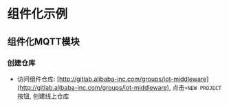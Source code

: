 # 组件化示例

## 组件化MQTT模块

### 创建仓库

+ 访问组件仓库: [http://gitlab.alibaba-inc.com/groups/iot-middleware](http://gitlab.alibaba-inc.com/groups/iot-middleware), 点击`+NEW PROJECT`按钮, 创建线上仓库